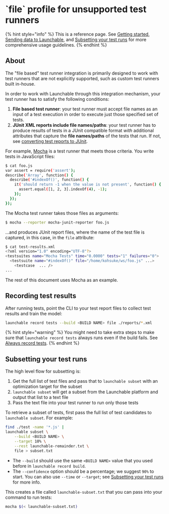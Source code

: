 # \`file\` profile for unsupported test runners

{% hint style="info" %}
This is a reference page. See [Getting started](../../sending-data-to-launchable/using-the-launchable-cli/getting-started/), [Sending data to Launchable](../../sending-data-to-launchable/), and [Subsetting your test runs](../../features/predictive-test-selection/) for more comprehensive usage guidelines.
{% endhint %}

## About

The "file based" test runner integration is primarily designed to work with test runners that are not explicitly supported, such as custom test runners built in-house.

In order to work with Launchable through this integration mechanism, your test runner has to satisfy the following conditions:

1. **File based test runner**: your test runner must accept file names as an input of a test execution in order to execute just those specified set of tests.
2. **JUnit XML reports include file names/paths**: your test runner has to produce results of tests in a JUnit compatible format _with_ additional attributes that capture the **file names/paths** of the tests that run. If not, see [converting test reports to JUnit](../../sending-data-to-launchable/using-the-launchable-cli/recording-test-results-with-the-launchable-cli/converting-test-reports-to-junit-format.md).

For example, [Mocha](https://mochajs.org/#getting-started) is a test runner that meets those criteria. You write tests in JavaScript files:

```bash
$ cat foo.js
var assert = require('assert');
describe('Array', function() {
  describe('#indexOf()', function() {
    it('should return -1 when the value is not present', function() {
      assert.equal([1, 2, 3].indexOf(4), -1);
    });
  });
});
```

The Mocha test runner takes those files as arguments:

```bash
$ mocha --reporter mocha-junit-reporter foo.js
```

...and produces JUnit report files, where the name of the test file is captured, in this case, in the `file` attribute:

```bash
$ cat test-results.xml
<?xml version="1.0" encoding="UTF-8"?>
<testsuites name="Mocha Tests" time="0.0000" tests="1" failures="0">
  <testsuite name="#indexOf()" file="/home/kohsuke/ws/foo.js" ...>
    <testcase  ... />
...
```

The rest of this document uses Mocha as an example.

## Recording test results

After running tests, point the CLI to your test report files to collect test results and train the model:

```bash
launchable record tests --build <BUILD NAME> file ./reports/*.xml
```

{% hint style="warning" %}
You might need to take extra steps to make sure that `launchable record tests` always runs even if the build fails. See [Always record tests](../../sending-data-to-launchable/using-the-launchable-cli/recording-test-results-with-the-launchable-cli/ensuring-record-tests-always-runs.md).
{% endhint %}

## Subsetting your test runs

The high level flow for subsetting is:

1. Get the full list of test files and pass that to `launchable subset` with an optimization target for the subset
2. `launchable subset` will get a subset from the Launchable platform and output that list to a text file
3. Pass the text file into your test runner to run only those tests

To retrieve a subset of tests, first pass the full list of test candidates to `launchable subset`. For example:

```bash
find ./test -name '*.js' | 
launchable subset \
    --build <BUILD NAME> \
    --target 10% \
    --rest launchable-remainder.txt \
    file > subset.txt
```

* The `--build` should use the same `<BUILD NAME>` value that you used before in `launchable record build`.
* The `--confidence` option should be a percentage; we suggest `90%` to start. You can also use `--time` or `--target`; see [Subsetting your test runs](../../features/predictive-test-selection/) for more info.

This creates a file called `launchable-subset.txt` that you can pass into your command to run tests:

```bash
mocha $(< launchable-subset.txt)
```
